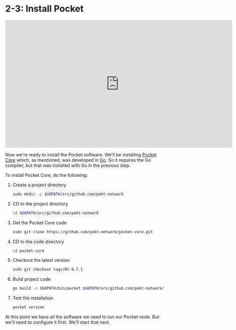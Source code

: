 # 2-3: Install Pocket

<iframe id="ytplayer" type="text/html" width="720" height="405"
src="https://www.youtube.com/embed/Y7UTvIlHXRI?start=1945"
frameborder="0" allowfullscreen></iframe>

Now we're ready to install the Pocket software. We'll be installing [Pocket Core](https://docs.pokt.network/core/) which, as mentioned, was developed in [Go](https://go.dev/). So it requires the Go compiler, but that was installed with Go in the previous step.

To install Pocket Core, do the following:


1. Create a project directory
    ```bash
    sudo mkdir -p $GOPATH/src/github.com/pokt-network
    ```
2. CD to the project directory
    ```bash
    cd $GOPATH/src/github.com/pokt-network
    ```
3. Get the Pocket Core code
    ```bash
    sudo git clone https://github.com/pokt-network/pocket-core.git
    ```
4. CD to the code directory
    ```bash
    cd pocket-core
    ```
5. Checkout the latest version
    ```bash
    sudo git checkout tags/RC-0.7.1
    ```
6. Build project code
    ```bash
    go build -o $GOPATH/bin/pocket $GOPATH/src/github.com/pokt-network/pocket-core/app/cmd/pocket_core/main.go
    ```
7. Test the installation
    ```bash
    pocket version
    ```

At this point we have all the software we need to run our Pocket node. But we'll need to configure it first. We'll start that next.